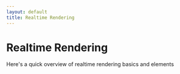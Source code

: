 ```yaml
---
layout: default
title: Realtime Rendering
---
```


# Realtime Rendering

Here's a quick overview of realtime rendering basics and elements